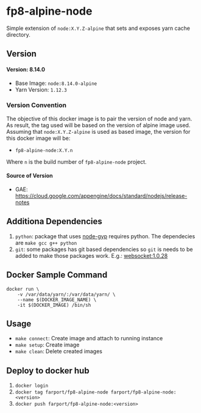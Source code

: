 # fp8-alpine-node

Simple extension of `node:X.Y.Z-alpine` that sets and exposes yarn cache directory.

## Version

#### Version: 8.14.0

* Base Image:   `node:8.14.0-alpine`
* Yarn Version: `1.12.3`

### Version Convention

The objective of this docker image is to pair the version of node and yarn.  As result,
the tag used will be based on the version of alpine image used.  Assuming that `node:X.Y.Z-alpine`
is used as based image, the version for this docker image will be:

* `fp8-alpine-node:X.Y.n`

Where `n` is the build number of `fp8-alpine-node` project.

#### Source of Version

* GAE: https://cloud.google.com/appengine/docs/standard/nodejs/release-notes

## Additiona Dependencies

1. `python`: package that uses [node-gyp](https://github.com/mhart/alpine-node/issues/27)
   requires python.  The dependecies are `make gcc g++ python`  
1. `git`: some packages has git based dependencies so `git` is needs to be added to make
   those packages work.  E.g.: [websocket:1.0.28](https://github.com/theturtle32/WebSocket-Node/blob/v1.0.28/package.json)  

## Docker Sample Command

```
docker run \
    -v /var/data/yarn/:/var/data/yarn/ \
    --name $(DOCKER_IMAGE_NAME) \
    -it $(DOCKER_IMAGE) /bin/sh
```

## Usage

* `make connect`: Create image and attach to running instance
* `make setup`:   Create image
* `make clean`:   Delete created images

## Deploy to docker hub

1. `docker login`
1. `docker tag farport/fp8-alpine-node farport/fp8-alpine-node:<version>`
1. `docker push farport/fp8-alpine-node:<version>`
